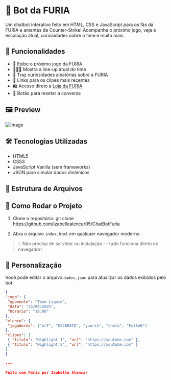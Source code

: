 # 🤖 Bot da FURIA

Um chatbot interativo feito em HTML, CSS e JavaScript para os fãs da FURIA e amantes de Counter-Strike! Acompanhe o próximo jogo, veja a escalação atual, curiosidades sobre o time e muito mais.

## 💬 Funcionalidades

- 📅 Exibe o próximo jogo da FURIA
- 🧑‍🤝‍🧑 Mostra a line-up atual do time
- 🤯 Traz curiosidades aleatórias sobre a FURIA
- 🎥 Links para os clipes mais recentes
- 🛍️ Acesso direto à [Loja da FURIA](https://acesse.one/LojaDaFuria)
- 🔄 Botão para resetar a conversa

## 🖼️ Preview

![image](https://github.com/user-attachments/assets/3a18167f-27cc-4f19-8203-72ff75478c77)



## 🛠️ Tecnologias Utilizadas

- HTML5
- CSS3
- JavaScript Vanilla (sem frameworks)
- JSON para simular dados dinâmicos

## 📁 Estrutura de Arquivos


## 🚀 Como Rodar o Projeto

1. Clone o repositório:
git clone https://github.com/izabellealencar05/ChatBotFuria


2. Abra o arquivo `index.html` em qualquer navegador moderno.

> 💡 Não precisa de servidor ou instalação — tudo funciona direto no navegador!

## 🔧 Personalização

Você pode editar o arquivo `dados.json` para atualizar os dados exibidos pelo bot:
```json
{
"jogo": {
 "oponente": "Team Liquid",
 "data": "25/04/2025",
 "horario": "18:00"
},
"elenco": {
 "jogadores": ["arT", "KSCERATO", "yuurih", "chelo", "FalleN"]
},
"clipes": [
 { "titulo": "Highlight 1", "url": "https://youtube.com" },
 { "titulo": "Highlight 2", "url": "https://youtube.com" }
]
}

---

Feito com Fúria por Izabelle Alencar
